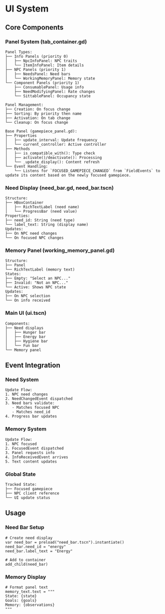 # UI System

## Core Components

### Panel System (tab_container.gd)
```
Panel Types:
├── Info Panels (priority 0)
│   ├── NpcInfoPanel: NPC traits
│   └── ItemInfoPanel: Item details
├── NPC Panels (priority 1)
│   ├── NeedsPanel: Need bars
│   └── WorkingMemoryPanel: Memory state
└── Component Panels (priority 1)
    ├── ConsumablePanel: Usage info
    ├── NeedModifyingPanel: Rate changes
    └── SittablePanel: Occupancy state

Panel Management:
├── Creation: On focus change
├── Sorting: By priority then name
├── Activation: On tab change
└── Cleanup: On focus change

Base Panel (gamepiece_panel.gd):
├── Properties
│   ├── update_interval: Update frequency
│   └── current_controller: Active controller
├── Methods
│   ├── is_compatible_with(): Type check
│   ├── activate()/deactivate(): Processing
│   └── _update_display(): Content refresh
└── Event Handling:
    └── Listens for `FOCUSED_GAMEPIECE_CHANGED` from `FieldEvents` to update its content based on the newly focused gamepiece.
```

### Need Display (need_bar.gd, need_bar.tscn)
```
Structure:
├── HBoxContainer
│   ├── RichTextLabel (need name)
│   └── ProgressBar (need value)
Properties:
├── need_id: String (need type)
└── label_text: String (display name)
Updates:
├── On NPC need changes
└── On focused NPC changes
```

### Memory Panel (working_memory_panel.gd)
```
Structure:
├── Panel
└── RichTextLabel (memory text)
States:
├── Empty: "Select an NPC..."
├── Invalid: "Not an NPC..."
└── Active: Shows NPC state
Updates:
├── On NPC selection
└── On info received
```

### Main UI (ui.tscn)
```
Components:
├── Need displays
│   ├── Hunger bar
│   ├── Energy bar
│   ├── Hygiene bar
│   └── Fun bar
└── Memory panel
```

## Event Integration

### Need System
```
Update Flow:
1. NPC need changes
2. NeedChangedEvent dispatched
3. Need bars validate:
   - Matches focused NPC
   - Matches need_id
4. Progress bar updates
```

### Memory System
```
Update Flow:
1. NPC focused
2. FocusedEvent dispatched
3. Panel requests info
4. InfoReceivedEvent arrives
5. Text content updates
```

### Global State
```
Tracked State:
├── Focused gamepiece
├── NPC client reference
└── UI update status
```

## Usage

### Need Bar Setup
```gdscript
# Create need display
var need_bar = preload("need_bar.tscn").instantiate()
need_bar.need_id = "energy"
need_bar.label_text = "Energy"

# Add to container
add_child(need_bar)
```

### Memory Display
```gdscript
# Format panel text
memory_text.text = """
State: {state}
Goals: {goals}
Memory: {observations}
"""
```

